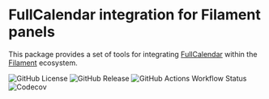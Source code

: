 # FullCalendar integration for Filament panels
This package provides a set of tools for integrating [FullCalendar](https://fullcalendar.io/) within
the [Filament](https://filamentphp.com/) ecosystem.

![GitHub License](https://img.shields.io/github/license/speniti/filament-calendar?style=flat-square)
![GitHub Release](https://img.shields.io/github/v/release/speniti/filament-calendar?style=flat-square)
![GitHub Actions Workflow Status](https://img.shields.io/github/actions/workflow/status/speniti/filament-calendar/ci.yml?style=flat-square)
![Codecov](https://img.shields.io/codecov/c/github/speniti/filament-calendar?style=flat-square)
